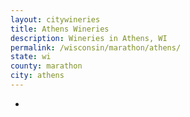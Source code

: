 ```yaml
---
layout: citywineries
title: Athens Wineries
description: Wineries in Athens, WI
permalink: /wisconsin/marathon/athens/
state: wi
county: marathon
city: athens
---
```

-
